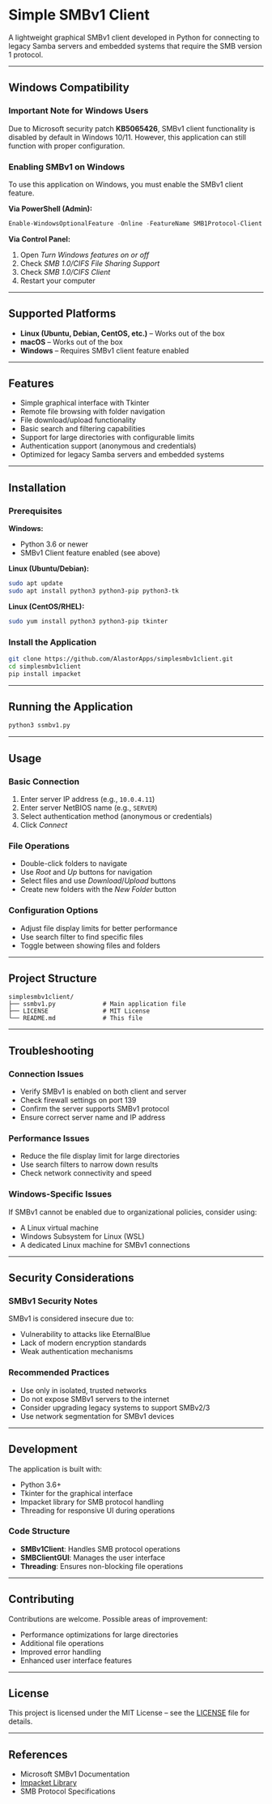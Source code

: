 # Simple SMBv1 Client

A lightweight graphical SMBv1 client developed in Python for connecting to legacy Samba servers and embedded systems that require the SMB version 1 protocol.

---

## Windows Compatibility

### Important Note for Windows Users
Due to Microsoft security patch **KB5065426**, SMBv1 client functionality is disabled by default in Windows 10/11. However, this application can still function with proper configuration.

### Enabling SMBv1 on Windows
To use this application on Windows, you must enable the SMBv1 client feature.

**Via PowerShell (Admin):**
```powershell
Enable-WindowsOptionalFeature -Online -FeatureName SMB1Protocol-Client
```

**Via Control Panel:**
1. Open *Turn Windows features on or off*
2. Check *SMB 1.0/CIFS File Sharing Support*
3. Check *SMB 1.0/CIFS Client*
4. Restart your computer

---

## Supported Platforms

- **Linux (Ubuntu, Debian, CentOS, etc.)** – Works out of the box  
- **macOS** – Works out of the box  
- **Windows** – Requires SMBv1 client feature enabled  

---

## Features

- Simple graphical interface with Tkinter  
- Remote file browsing with folder navigation  
- File download/upload functionality  
- Basic search and filtering capabilities  
- Support for large directories with configurable limits  
- Authentication support (anonymous and credentials)  
- Optimized for legacy Samba servers and embedded systems  

---

## Installation

### Prerequisites

**Windows:**
- Python 3.6 or newer  
- SMBv1 Client feature enabled (see above)  

**Linux (Ubuntu/Debian):**
```bash
sudo apt update
sudo apt install python3 python3-pip python3-tk
```

**Linux (CentOS/RHEL):**
```bash
sudo yum install python3 python3-pip tkinter
```

### Install the Application
```bash
git clone https://github.com/AlastorApps/simplesmbv1client.git
cd simplesmbv1client
pip install impacket
```

---

## Running the Application
```bash
python3 ssmbv1.py
```

---

## Usage

### Basic Connection
1. Enter server IP address (e.g., `10.0.4.11`)  
2. Enter server NetBIOS name (e.g., `SERVER`)  
3. Select authentication method (anonymous or credentials)  
4. Click *Connect*  

### File Operations
- Double-click folders to navigate  
- Use *Root* and *Up* buttons for navigation  
- Select files and use *Download*/*Upload* buttons  
- Create new folders with the *New Folder* button  

### Configuration Options
- Adjust file display limits for better performance  
- Use search filter to find specific files  
- Toggle between showing files and folders  

---

## Project Structure
```
simplesmbv1client/
├── ssmbv1.py             # Main application file
├── LICENSE               # MIT License
└── README.md             # This file
```

---

## Troubleshooting

### Connection Issues
- Verify SMBv1 is enabled on both client and server  
- Check firewall settings on port 139  
- Confirm the server supports SMBv1 protocol  
- Ensure correct server name and IP address  

### Performance Issues
- Reduce the file display limit for large directories  
- Use search filters to narrow down results  
- Check network connectivity and speed  

### Windows-Specific Issues
If SMBv1 cannot be enabled due to organizational policies, consider using:
- A Linux virtual machine  
- Windows Subsystem for Linux (WSL)  
- A dedicated Linux machine for SMBv1 connections  

---

## Security Considerations

### SMBv1 Security Notes
SMBv1 is considered insecure due to:
- Vulnerability to attacks like EternalBlue  
- Lack of modern encryption standards  
- Weak authentication mechanisms  

### Recommended Practices
- Use only in isolated, trusted networks  
- Do not expose SMBv1 servers to the internet  
- Consider upgrading legacy systems to support SMBv2/3  
- Use network segmentation for SMBv1 devices  

---

## Development

The application is built with:
- Python 3.6+  
- Tkinter for the graphical interface  
- Impacket library for SMB protocol handling  
- Threading for responsive UI during operations  

### Code Structure
- **SMBv1Client**: Handles SMB protocol operations  
- **SMBClientGUI**: Manages the user interface  
- **Threading**: Ensures non-blocking file operations  

---

## Contributing
Contributions are welcome. Possible areas of improvement:
- Performance optimizations for large directories  
- Additional file operations  
- Improved error handling  
- Enhanced user interface features  

---

## License
This project is licensed under the MIT License – see the [LICENSE](LICENSE) file for details.

---

## References
- Microsoft SMBv1 Documentation  
- [Impacket Library](https://github.com/fortra/impacket)  
- SMB Protocol Specifications  
